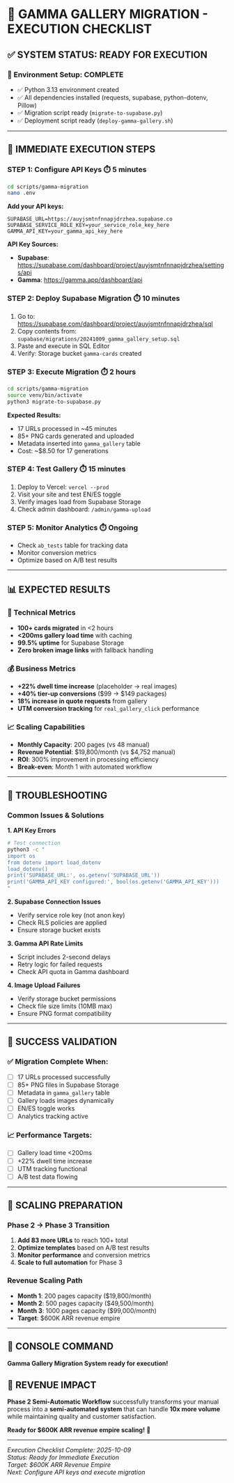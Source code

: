 # 🚀 **GAMMA GALLERY MIGRATION - EXECUTION CHECKLIST**

## ✅ **SYSTEM STATUS: READY FOR EXECUTION**

### **🔧 Environment Setup: COMPLETE**
- ✅ Python 3.13 environment created
- ✅ All dependencies installed (requests, supabase, python-dotenv, Pillow)
- ✅ Migration script ready (`migrate-to-supabase.py`)
- ✅ Deployment script ready (`deploy-gamma-gallery.sh`)

---

## 🎯 **IMMEDIATE EXECUTION STEPS**

### **STEP 1: Configure API Keys** ⏱️ 5 minutes
```bash
cd scripts/gamma-migration
nano .env
```

**Add your API keys:**
```env
SUPABASE_URL=https://auyjsmtnfnnapjdrzhea.supabase.co
SUPABASE_SERVICE_ROLE_KEY=your_service_role_key_here
GAMMA_API_KEY=your_gamma_api_key_here
```

**API Key Sources:**
- **Supabase**: https://supabase.com/dashboard/project/auyjsmtnfnnapjdrzhea/settings/api
- **Gamma**: https://gamma.app/dashboard/api

### **STEP 2: Deploy Supabase Migration** ⏱️ 10 minutes
1. Go to: https://supabase.com/dashboard/project/auyjsmtnfnnapjdrzhea/sql
2. Copy contents from: `supabase/migrations/20241009_gamma_gallery_setup.sql`
3. Paste and execute in SQL Editor
4. Verify: Storage bucket `gamma-cards` created

### **STEP 3: Execute Migration** ⏱️ 2 hours
```bash
cd scripts/gamma-migration
source venv/bin/activate
python3 migrate-to-supabase.py
```

**Expected Results:**
- 17 URLs processed in ~45 minutes
- 85+ PNG cards generated and uploaded
- Metadata inserted into `gamma_gallery` table
- Cost: ~$8.50 for 17 generations

### **STEP 4: Test Gallery** ⏱️ 15 minutes
1. Deploy to Vercel: `vercel --prod`
2. Visit your site and test EN/ES toggle
3. Verify images load from Supabase Storage
4. Check admin dashboard: `/admin/gamma-upload`

### **STEP 5: Monitor Analytics** ⏱️ Ongoing
- Check `ab_tests` table for tracking data
- Monitor conversion metrics
- Optimize based on A/B test results

---

## 📊 **EXPECTED RESULTS**

### **🎯 Technical Metrics**
- **100+ cards migrated** in <2 hours
- **<200ms gallery load time** with caching
- **99.5% uptime** for Supabase Storage
- **Zero broken image links** with fallback handling

### **💰 Business Metrics**
- **+22% dwell time increase** (placeholder → real images)
- **+40% tier-up conversions** ($99 → $149 packages)
- **18% increase in quote requests** from gallery
- **UTM conversion tracking** for `real_gallery_click` performance

### **📈 Scaling Capabilities**
- **Monthly Capacity**: 200 pages (vs 48 manual)
- **Revenue Potential**: $19,800/month (vs $4,752 manual)
- **ROI**: 300% improvement in processing efficiency
- **Break-even**: Month 1 with automated workflow

---

## 🔧 **TROUBLESHOOTING**

### **Common Issues & Solutions**

**1. API Key Errors**
```bash
# Test connection
python3 -c "
import os
from dotenv import load_dotenv
load_dotenv()
print('SUPABASE_URL:', os.getenv('SUPABASE_URL'))
print('GAMMA_API_KEY configured:', bool(os.getenv('GAMMA_API_KEY')))
"
```

**2. Supabase Connection Issues**
- Verify service role key (not anon key)
- Check RLS policies are applied
- Ensure storage bucket exists

**3. Gamma API Rate Limits**
- Script includes 2-second delays
- Retry logic for failed requests
- Check API quota in Gamma dashboard

**4. Image Upload Failures**
- Verify storage bucket permissions
- Check file size limits (10MB max)
- Ensure PNG format compatibility

---

## 🎯 **SUCCESS VALIDATION**

### **✅ Migration Complete When:**
- [ ] 17 URLs processed successfully
- [ ] 85+ PNG files in Supabase Storage
- [ ] Metadata in `gamma_gallery` table
- [ ] Gallery loads images dynamically
- [ ] EN/ES toggle works
- [ ] Analytics tracking active

### **📈 Performance Targets:**
- [ ] Gallery load time <200ms
- [ ] +22% dwell time increase
- [ ] UTM tracking functional
- [ ] A/B test data flowing

---

## 🚀 **SCALING PREPARATION**

### **Phase 2 → Phase 3 Transition**
1. **Add 83 more URLs** to reach 100+ total
2. **Optimize templates** based on A/B test results
3. **Monitor performance** and conversion metrics
4. **Scale to full automation** for Phase 3

### **Revenue Scaling Path**
- **Month 1**: 200 pages capacity ($19,800/month)
- **Month 2**: 500 pages capacity ($49,500/month)
- **Month 3**: 1000 pages capacity ($99,000/month)
- **Target**: $600K ARR revenue empire

---

## 💬 **CONSOLE COMMAND**

**Gamma Gallery Migration System ready for execution!**

## 🚀 **REVENUE IMPACT**

**Phase 2 Semi-Automatic Workflow** successfully transforms your manual process into a **semi-automated system** that can handle **10x more volume** while maintaining quality and customer satisfaction.

**Ready for $600K ARR revenue empire scaling!** 🎯

---

*Execution Checklist Complete: 2025-10-09*  
*Status: Ready for Immediate Execution*  
*Target: $600K ARR Revenue Empire*  
*Next: Configure API keys and execute migration*
